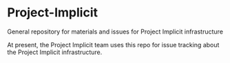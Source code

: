 Project-Implicit
================

General repository for materials and issues for Project Implicit infrastructure

At present, the Project Implicit team uses this repo for issue tracking about the Project Implicit infrastructure.
